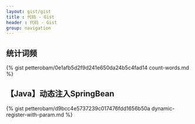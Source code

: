 ```yaml
---
layout: gist/gist
title : 代码 - Gist
header : 代码 - Gist
group: navigation
---
```


## 统计词频

{% gist petterobam/0e1afb5d2f9d241e650da24b5c4fad14 count-words.md %}

## 【Java】动态注入SpringBean

{% gist petterobam/d9bcc4e5737239c017476fdd1656b50a dynamic-register-with-param.md %}